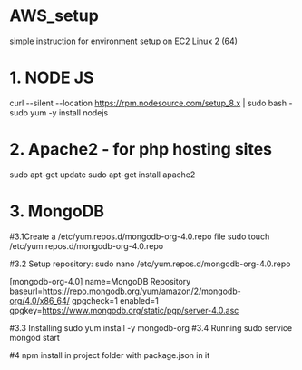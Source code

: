 # AWS_setup
simple instruction for environment setup on EC2 Linux 2 (64)


# 1. NODE JS
  curl --silent --location https://rpm.nodesource.com/setup_8.x | sudo bash -
  sudo yum -y install nodejs

# 2. Apache2 - for php hosting sites
  sudo apt-get update
  sudo apt-get install apache2

# 3. MongoDB
  #3.1Create a /etc/yum.repos.d/mongodb-org-4.0.repo file 
  sudo touch /etc/yum.repos.d/mongodb-org-4.0.repo
  
  #3.2 Setup repository:
  sudo nano /etc/yum.repos.d/mongodb-org-4.0.repo
  
  [mongodb-org-4.0]
  name=MongoDB Repository
  baseurl=https://repo.mongodb.org/yum/amazon/2/mongodb-org/4.0/x86_64/
  gpgcheck=1
  enabled=1
  gpgkey=https://www.mongodb.org/static/pgp/server-4.0.asc

  #3.3 Installing
    sudo yum install -y mongodb-org
  #3.4 Running
    sudo service mongod start

#4 npm install in project folder with package.json in it
